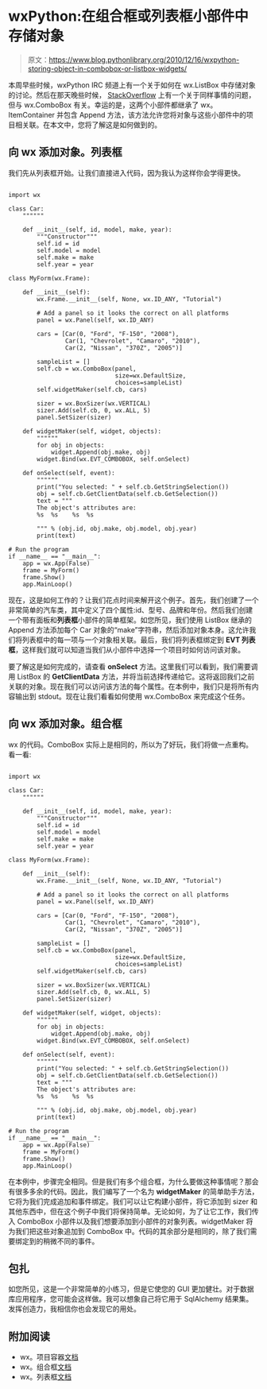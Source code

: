# wxPython:在组合框或列表框小部件中存储对象

> 原文：<https://www.blog.pythonlibrary.org/2010/12/16/wxpython-storing-object-in-combobox-or-listbox-widgets/>

本周早些时候，wxPython IRC 频道上有一个关于如何在 wx.ListBox 中存储对象的讨论。然后在那天晚些时候， [StackOverflow](http://stackoverflow.com/questions/4433715/how-can-i-store-objects-other-than-strings-in-a-wxpython-combobox) 上有一个关于同样事情的问题，但与 wx.ComboBox 有关。幸运的是，这两个小部件都继承了 wx。ItemContainer 并包含 Append 方法，该方法允许您将对象与这些小部件中的项目相关联。在本文中，您将了解这是如何做到的。

## 向 wx 添加对象。列表框

我们先从列表框开始。让我们直接进入代码，因为我认为这样你会学得更快。

```

import wx

class Car:
    """"""

    def __init__(self, id, model, make, year):
        """Constructor"""
        self.id = id
        self.model = model
        self.make = make
        self.year = year

class MyForm(wx.Frame):

    def __init__(self):
        wx.Frame.__init__(self, None, wx.ID_ANY, "Tutorial")

        # Add a panel so it looks the correct on all platforms
        panel = wx.Panel(self, wx.ID_ANY)

        cars = [Car(0, "Ford", "F-150", "2008"),
                Car(1, "Chevrolet", "Camaro", "2010"),
                Car(2, "Nissan", "370Z", "2005")]

        sampleList = []
        self.cb = wx.ComboBox(panel,
                              size=wx.DefaultSize,
                              choices=sampleList)
        self.widgetMaker(self.cb, cars)

        sizer = wx.BoxSizer(wx.VERTICAL)
        sizer.Add(self.cb, 0, wx.ALL, 5)
        panel.SetSizer(sizer)

    def widgetMaker(self, widget, objects):
        """"""
        for obj in objects:
            widget.Append(obj.make, obj)
        widget.Bind(wx.EVT_COMBOBOX, self.onSelect)

    def onSelect(self, event):
        """"""
        print("You selected: " + self.cb.GetStringSelection())
        obj = self.cb.GetClientData(self.cb.GetSelection())
        text = """
        The object's attributes are:
        %s  %s    %s  %s

        """ % (obj.id, obj.make, obj.model, obj.year)
        print(text)

# Run the program
if __name__ == "__main__":
    app = wx.App(False)
    frame = MyForm()
    frame.Show()
    app.MainLoop()

```

现在，这是如何工作的？让我们花点时间来解开这个例子。首先，我们创建了一个非常简单的汽车类，其中定义了四个属性:id、型号、品牌和年份。然后我们创建一个带有面板和**列表框**小部件的简单框架。如您所见，我们使用 ListBox 继承的 Append 方法添加每个 Car 对象的“make”字符串，然后添加对象本身。这允许我们将列表框中的每一项与一个对象相关联。最后，我们将列表框绑定到 **EVT 列表框**，这样我们就可以知道当我们从小部件中选择一个项目时如何访问该对象。

要了解这是如何完成的，请查看 **onSelect** 方法。这里我们可以看到，我们需要调用 ListBox 的 **GetClientData** 方法，并将当前选择传递给它。这将返回我们之前关联的对象。现在我们可以访问该方法的每个属性。在本例中，我们只是将所有内容输出到 stdout。现在让我们看看如何使用 wx.ComboBox 来完成这个任务。

## 向 wx 添加对象。组合框

wx 的代码。ComboBox 实际上是相同的，所以为了好玩，我们将做一点重构。看一看:

```

import wx

class Car:
    """"""

    def __init__(self, id, model, make, year):
        """Constructor"""
        self.id = id
        self.model = model
        self.make = make
        self.year = year       

class MyForm(wx.Frame):

    def __init__(self):
        wx.Frame.__init__(self, None, wx.ID_ANY, "Tutorial")

        # Add a panel so it looks the correct on all platforms
        panel = wx.Panel(self, wx.ID_ANY)

        cars = [Car(0, "Ford", "F-150", "2008"),
                Car(1, "Chevrolet", "Camaro", "2010"),
                Car(2, "Nissan", "370Z", "2005")]

        sampleList = []
        self.cb = wx.ComboBox(panel,
                              size=wx.DefaultSize,
                              choices=sampleList)
        self.widgetMaker(self.cb, cars)

        sizer = wx.BoxSizer(wx.VERTICAL)
        sizer.Add(self.cb, 0, wx.ALL, 5)
        panel.SetSizer(sizer)

    def widgetMaker(self, widget, objects):
        """"""
        for obj in objects:
            widget.Append(obj.make, obj)
        widget.Bind(wx.EVT_COMBOBOX, self.onSelect)

    def onSelect(self, event):
        """"""
        print("You selected: " + self.cb.GetStringSelection())
        obj = self.cb.GetClientData(self.cb.GetSelection())
        text = """
        The object's attributes are:
        %s  %s    %s  %s

        """ % (obj.id, obj.make, obj.model, obj.year)
        print(text)

# Run the program
if __name__ == "__main__":
    app = wx.App(False)
    frame = MyForm()
    frame.Show()
    app.MainLoop()

```

在本例中，步骤完全相同。但是我们有多个组合框，为什么要做这种事情呢？那会有很多多余的代码。因此，我们编写了一个名为 **widgetMaker** 的简单助手方法，它将为我们完成追加和事件绑定。我们可以让它构建小部件，将它添加到 sizer 和其他东西中，但在这个例子中我们将保持简单。无论如何，为了让它工作，我们传入 ComboBox 小部件以及我们想要添加到小部件的对象列表。widgetMaker 将为我们把这些对象追加到 ComboBox 中。代码的其余部分是相同的，除了我们需要绑定到的稍微不同的事件。

## 包扎

如您所见，这是一个非常简单的小练习，但是它使您的 GUI 更加健壮。对于数据库应用程序，您可能会这样做。我可以想象自己将它用于 SqlAlchemy 结果集。发挥创造力，我相信你也会发现它的用处。

## 附加阅读

*   wx。项目容器[文档](http://www.wxpython.org/docs/api/wx.ItemContainer-class.html)
*   wx。组合框[文档](http://www.wxpython.org/docs/api/wx.ComboBox-class.html)
*   wx。列表框[文档](http://www.wxpython.org/docs/api/wx.ListBox-class.html)
